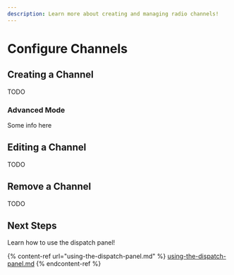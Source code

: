 ```yaml
---
description: Learn more about creating and managing radio channels!
---
```


# Configure Channels

## Creating a Channel

TODO

### Advanced Mode

Some info here

## Editing a Channel

TODO

## Remove a Channel

TODO

## Next Steps

Learn how to use the dispatch panel!

{% content-ref url="using-the-dispatch-panel.md" %}
[using-the-dispatch-panel.md](using-the-dispatch-panel.md)
{% endcontent-ref %}
